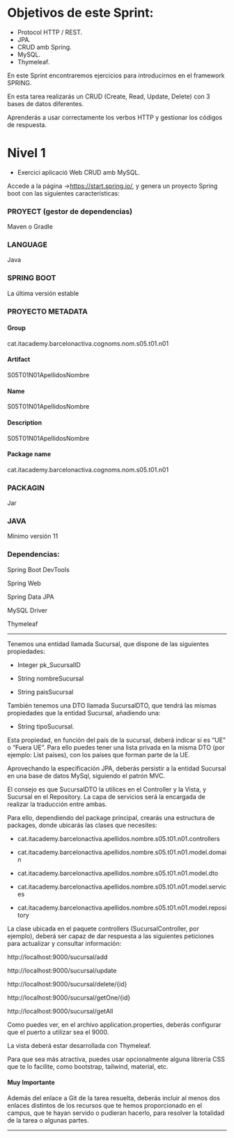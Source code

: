 # Objetivos de este Sprint:

- Protocol HTTP / REST.
- JPA.
- CRUD amb Spring.
- MySQL.
- Thymeleaf.

En este Sprint encontraremos ejercicios para introducirnos en el framework SPRING.

En esta tarea realizarás un CRUD (Create, Read, Update, Delete) con 3 bases de datos diferentes.

Aprenderás a usar correctamente los verbos HTTP y gestionar los códigos de respuesta.

# Nivel 1

- Exercici aplicació Web CRUD amb MySQL.
  
Accede a la página ->https://start.spring.io/, y genera un proyecto Spring boot con las siguientes características:

### PROYECT (gestor de dependencias)

Maven o Gradle

### LANGUAGE

Java

### SPRING BOOT

La última versión estable

### PROYECTO METADATA

#### Group

cat.itacademy.barcelonactiva.cognoms.nom.s05.t01.n01

#### Artifact

S05T01N01ApellidosNombre

#### Name

S05T01N01ApellidosNombre

#### Description

S05T01N01ApellidosNombre

#### Package name

cat.itacademy.barcelonactiva.cognoms.nom.s05.t01.n01

### PACKAGIN

Jar

### JAVA

Mínimo versión 11

### Dependencias:

Spring Boot DevTools

Spring Web

Spring Data JPA

MySQL Driver

Thymeleaf

-------

Tenemos una entidad llamada Sucursal, que dispone de las siguientes propiedades:

- Integer pk_SucursalID

- String nombreSucursal

- String paisSucursal

 
También tenemos una DTO llamada SucursalDTO, que tendrá las mismas propiedades que la entidad Sucursal, añadiendo una:

- String tipoSucursal.


Esta propiedad, en función del país de la sucursal, deberá indicar si es “UE” o “Fuera UE”. Para ello puedes tener una lista privada en la misma DTO (por ejemplo: List<String> países), con los países que forman parte de la UE.

Aprovechando la especificación JPA, deberás persistir a la entidad Sucursal en una base de datos MySql, siguiendo el patrón MVC.

El consejo es que SucursalDTO la utilices en el Controller y la Vista, y Sucursal en el Repository. La capa de servicios será la encargada de realizar la traducción entre ambas.


Para ello, dependiendo del package principal, crearás una estructura de packages, donde ubicarás las clases que necesites:

- cat.itacademy.barcelonactiva.apellidos.nombre.s05.t01.n01.controllers

- cat.itacademy.barcelonactiva.apellidos.nombre.s05.t01.n01.model.domain

- cat.itacademy.barcelonactiva.apellidos.nombre.s05.t01.n01.model.dto

- cat.itacademy.barcelonactiva.apellidos.nombre.s05.t01.n01.model.services

- cat.itacademy.barcelonactiva.apellidos.nombre.s05.t01.n01.model.repository


La clase ubicada en el paquete controllers (SucursalController, por ejemplo), deberá ser capaz de dar respuesta a las siguientes peticiones para actualizar y consultar información:

http://localhost:9000/sucursal/add

http://localhost:9000/sucursal/update

http://localhost:9000/sucursal/delete/{id}

http://localhost:9000/sucursal/getOne/{id}

http://localhost:9000/sucursal/getAll


Como puedes ver, en el archivo application.properties, deberás configurar que el puerto a utilizar sea el 9000.

La vista deberá estar desarrollada con Thymeleaf.

Para que sea más atractiva, puedes usar opcionalmente alguna librería CSS que te lo facilite, como bootstrap, tailwind, material, etc.

#### Muy Importante

Además del enlace a Git de la tarea resuelta, deberás incluir al menos dos enlaces distintos de los recursos que te hemos proporcionado en el campus, que te hayan servido o pudieran hacerlo, para resolver la totalidad de la tarea o algunas partes.

------
